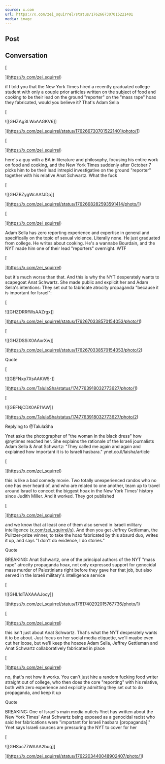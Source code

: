 ```yaml
---
source: x.com
url: https://x.com/zei_squirrel/status/1762667307015221401
media: image
---
```


## Post

## Conversation

[





](https://x.com/zei_squirrel)

if I told you that the New York Times hired a recently graduated college student with only a couple prior articles written on the subject of food and cooking to be their lead on the ground "reporter" on the "mass rape" hoax they fabricated, would you believe it? That's Adam Sella

[

![[GHZAg3LWoAAGKV6]]



](https://x.com/zei_squirrel/status/1762667307015221401/photo/1)



[





](https://x.com/zei_squirrel)

here's a guy with a BA in literature and philosophy, focusing his entire work on food and cooking, and the New York Times suddenly after October 7 picks him to be their lead intrepid investigative on the ground "reporter" together with his relative Anat Schwartz. What the fuck

[

![[GHZBZygWcAAfJDp]]



](https://x.com/zei_squirrel/status/1762668282593591414/photo/1)

[





](https://x.com/zei_squirrel)

Adam Sella has zero reporting experience and expertise in general and specifically on the topic of sexual violence. Literally none. He just graduated from college. He writes about cooking. He's a wannabe Bourdain, and the NYT made him one of their lead "reporters" overnight. WTF

[





](https://x.com/zei_squirrel)

but it's much worse than that. And this is why the NYT desperately wants to scapegoat Anat Schwartz. She made public and explicit her and Adam Sella's intentions: They set out to fabricate atrocity propaganda "because it is important for Israel":

[

![[GHZDRRfWsAAZrgx]]



](https://x.com/zei_squirrel/status/1762670338570154053/photo/1)

[

![[GHZDSSiX0AAxrXw]]



](https://x.com/zei_squirrel/status/1762670338570154053/photo/2)

Quote

[

![[GEFNxp7XsAAKW5-]]



](https://x.com/TalulaSha/status/1747763918032773627/photo/1)

[

![[GEFNjCDX0AE11AW]]



](https://x.com/TalulaSha/status/1747763918032773627/photo/2)

Replying to @TalulaSha

Ynet asks the photographer of "the woman in the black dress" how @nytimes reached her. She explains the rationale of the Israeli journalists Adam Sella & Anat Schwartz: "They called me again and again and explained how important it is to Israeli hasbara." ynet.co.il/laisha/article

[





](https://x.com/zei_squirrel)

this is like a bad comedy movie. Two totally unexperienced randos who no one has ever heard of, and who are related to one another, team up to travel around Israel to concoct the biggest hoax in the New York Times' history since Judith Miller. And it worked. They got published

[





](https://x.com/zei_squirrel)

and we know that at least one of them also served in Israeli military intelligence ([x.com/zei\_squirrel/s](https://x.com/zei_squirrel/status/1761740292015767736)). And then you get Jeffrey Gettleman, the Pulitzer-prize winner, to take the hoax fabricated by this absurd duo, writes it up, and says "I don't do evidence, I do stories."

Quote



BREAKING: Anat Schwartz, one of the principal authors of the NYT "mass rape" atrocity propaganda hoax, not only expressed support for genocidal mass murder of Palestinians right before they gave her that job, but also served in the Israeli military's intelligence service

[

![[GHL1dTAXAAAJocy]]



](https://x.com/zei_squirrel/status/1761740292015767736/photo/1)

[





](https://x.com/zei_squirrel)

this isn't just about Anat Schwartz. That's what the NYT desperately wants it to be about. Just focus on her social media etiquette, we'll maybe even cut her loose, but we'll keep the hoaxes Adam Sella, Jeffrey Gettleman and Anat Schwartz collaboratively fabricated in place

[





](https://x.com/zei_squirrel)

no, that's not how it works. You can't just hire a random fucking food writer straight out of college, who then does the core "reporting" with his relative, both with zero experience and explicitly admitting they set out to do propaganda, and keep it up

Quote



BREAKING: One of Israel's main media outlets Ynet has written about the New York Times' Anat Schwartz being exposed as a genocidal racist who said her fabrications were "important for Israeli hasbara \[propaganda\]." Ynet says Israeli sources are pressuring the NYT to cover for her

[

![[GHSac77WAAA2bug]]



](https://x.com/zei_squirrel/status/1762203440048902407/photo/1)
